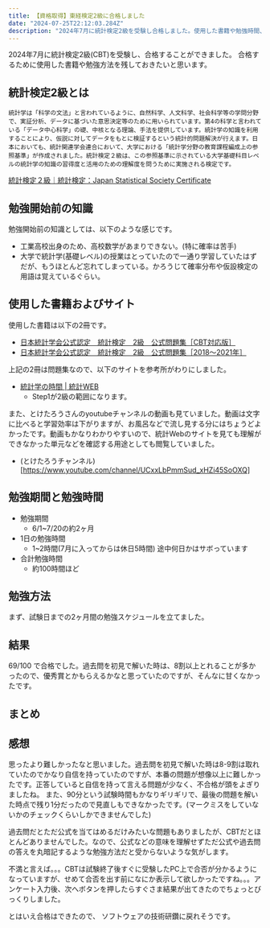 ```yaml
---
title: 【資格取得】東経検定2級に合格しました
date: "2024-07-25T22:12:03.284Z"
description: "2024年7月に統計検定2級を受験し合格しました。使用した書籍や勉強時間、感想などを残しておきます。"
---
```


2024年7月に統計検定2級(CBT)を受験し、合格することができました。
合格するために使用した書籍や勉強方法を残しておきたいと思います。

## 統計検定2級とは
```
統計学は「科学の文法」と言われているように、自然科学、人文科学、社会科学等の学問分野で、実証分析、データに基づいた意思決定等のために用いられています。第4の科学と言われている「データ中心科学」の礎、中核となる理論、手法を提供しています。統計学の知識を利用することにより、仮説に対してデータをもとに検証するという統計的問題解決が行えます。日本においても、統計関連学会連合において、大学における「統計学分野の教育課程編成上の参照基準」が作成されました。統計検定２級は、この参照基準に示されている大学基礎科目レベルの統計学の知識の習得度と活用のための理解度を問うために実施される検定です。
```

[統計検定２級｜統計検定：Japan Statistical Society Certificate](https://www.toukei-kentei.jp/exam/grade2/)

## 勉強開始前の知識
勉強開始前の知識としては、以下のような感じです。
- 工業高校出身のため、高校数学があまりできない。(特に確率は苦手)
- 大学で統計学(基礎レベル)の授業はとっていたので一通り学習していたはずだが、もうほとんど忘れてしまっている。かろうじて確率分布や仮設検定の用語は覚えているぐらい。

## 使用した書籍およびサイト
使用した書籍は以下の2冊です。
- [日本統計学会公式認定　統計検定　2級　公式問題集［CBT対応版］](https://books.jitsumu.co.jp/book/b614221.html)
- [日本統計学会公式認定　統計検定　2級　公式問題集［2018〜2021年］](https://books.jitsumu.co.jp/book/b590884.html)

上記の2冊は問題集なので、以下のサイトを参考所がわりにしました。
- [統計学の時間 | 統計WEB](https://bellcurve.jp/statistics/course/)
  - Step1が2級の範囲になります。

また、とけたろうさんのyoutubeチャンネルの動画も見ていました。動画は文字に比べると学習効率は下がりますが、お風呂などで流し見する分にはちょうどよかったです。動画もかなりわかりやすいので、統計Webのサイトを見ても理解ができなかった単元などを確認する用途としても閲覧していました。
- (とけたろうチャンネル)[https://www.youtube.com/channel/UCxxLbPmmSud_xHZi45SoOXQ]

## 勉強期間と勉強時間
- 勉強期間
  - 6/1~7/20の約2ヶ月
- 1日の勉強時間
  - 1~2時間(7月に入ってからは休日5時間) 途中何日かはサボっています
- 合計勉強時間
  - 約100時間ほど  

## 勉強方法
まず、試験日までの2ヶ月間の勉強スケジュールを立てました。

## 結果
69/100 で合格でした。過去問を初見で解いた時は、8割以上とれることが多かったので、優秀賞とかもらえるかなと思っていたのですが、そんなに甘くなかったです。

## まとめ

## 感想

思ったより難しかったなと思いました。過去問を初見で解いた時は8-9割は取れていたのでかなり自信を持っていたのですが、本番の問題が想像以上に難しかったです。正答していると自信を持って言える問題が少なく、不合格が頭をよぎりましたね。
また、90分という試験時間もかなりギリギリで、最後の問題を解いた時点で残り1分だったので見直しもできなかったです。(マークミスをしていないかのチェックくらいしかできませんでした)

過去問だとただ公式を当てはめるだけみたいな問題もありましたが、CBTだとほとんどありませんでした。なので、公式などの意味を理解せずただ公式や過去問の答えを丸暗記するような勉強方法だと受からないような気がします。

不満と言えば。。。CBTは試験終了後すぐに受験したPC上で合否が分かるようになっていますが、せめて合否を出す前になにか表示して欲しかったですね。。。アンケート入力後、次へボタンを押したらすぐさま結果が出てきたのでちょっとびっくりしました。

とはいえ合格はできたので、 ソフトウェアの技術研鑽に戻れそうです。

